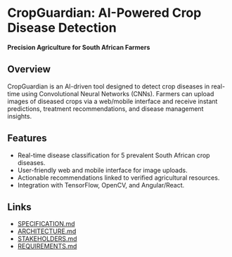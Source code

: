 # CropGuardian: AI-Powered Crop Disease Detection  
**Precision Agriculture for South African Farmers**  

## Overview  
CropGuardian is an AI-driven tool designed to detect crop diseases in real-time using Convolutional Neural Networks (CNNs). Farmers can upload images of diseased crops via a web/mobile interface and receive instant predictions, treatment recommendations, and disease management insights.  

## Features  
- Real-time disease classification for 5 prevalent South African crop diseases.  
- User-friendly web and mobile interface for image uploads.  
- Actionable recommendations linked to verified agricultural resources.  
- Integration with TensorFlow, OpenCV, and Angular/React.  

## Links  
- [SPECIFICATION.md](SPECIFICATION.md)  
- [ARCHITECTURE.md](ARCHITECTURE.md)  
- [STAKEHOLDERS.md](STAKEHOLDERS.md)  
- [REQUIREMENTS.md](REQUIREMENTS.md)  
